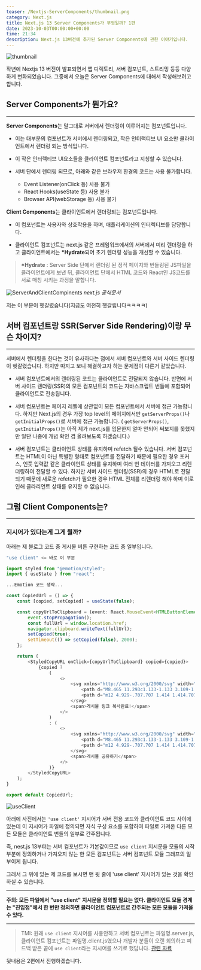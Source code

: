 ```yaml
---
teaser: /Nextjs-ServerComponents/thumbnail.png
category: Next.js
title: Next.js 13 Server Components가 무엇일까? 1편
date: 2023-10-03T00:00:00+00:00
time: 21:34
description: Next.js 13버전에 추가된 Server Components에 관한 이야기입니다.
---
```


![thumbnail](/Nextjs-ServerComponents/thumbnail.png)

작년에 Nextjs 13 버전이 발표되면서 앱 디렉토리, 서버 컴포넌트, 스트리밍 등등 다양하게 변화되었습니다. 그중에서 오늘은 Server Components에 대해서 작성해보려고 합니다.

## Server Components가 뭔가요?

---

**Server Components**는 말그대로 서버에서 렌더링이 이루어지는 컴포넌트입니다.

- 이는 대부분의 컴포넌트가 서버에서 렌더링되고, 작은 인터랙티브 UI 요소만 클라이언트에서 렌더링 되는 방식입니다.

- 이 작은 인터랙티브 UI요소들을 클라이언트 컴포넌트라고 지칭할 수 있습니다.

- 서버 단에서 렌더링 되므로, 아래와 같은 브라우저 환경의 코드는 사용 불가합니다.
  - Event Listener(onClick 등) 사용 불가
  - React Hooks(useState 등) 사용 불가
  - Browser API(webStorage 등) 사용 불가

**Client Components**는 클라이언트에서 렌더링되는 컴포넌트입니다.

- 이 컴포넌트는 사용자와 상호작용을 하며, 애플리케이션의 인터렉티브를 담당합니다.

- 클라이언트 컴포넌트는 next.js 같은 프레임워크에서의 서버에서 미리 렌더링을 하고 클라이언트에서는 **\*Hydrate**되어 초기 렌더링 성능을 개선할 수 있습니다.

> **\*Hydrate** : Server Side 단에서 렌더링 된 정적 페이지와 번들링된 JS파일을 클라이언트에게 보낸 뒤, 클라이언트 단에서 HTML 코드와 React인 JS코드를 서로 매칭 시키는 과정을 말합니다.

![ServerAndClientCompinents](/Nextjs-ServerComponents/ServerAndClientCompinents.png)
_next.js 공식문서_

저는 이 부분이 헷갈렸습니다(지금도 여전히 헷갈립니다ㅋㅋㅋㅋ)

## 서버 컴포넌트랑 SSR(Server Side Rendering)이랑 무슨 차이지?

---

서버에서 렌더링을 한다는 것이 유사하다는 점에서 서버 컴포넌트와 서버 사이드 렌더링이 헷갈렸습니다. 하지만 따지고 보니 해결하고자 하는 문제점이 다른거 같았습니다.

- 서버 컴포넌트에서의 렌더링된 코드는 클라이언트로 전달되지 않습니다. 반면에 서버 사이드 렌더링(SSR)의 모든 컴포넌트의 코드는 자바스크립트 번들에 포함되어 클라이언트로 전송됩니다.

- 서버 컴포넌트는 페이지 레벨에 상관없이 모든 컴포넌트에서 서버에 접근 가능합니다. 하지만 Next.js의 경우 가장 top level의 페이지에서만 `getServerProps()`나 `getInitialProps()`로 서버에 접근 가능합니다. ( `getServerProps()`, `getInitialProps()`는 아직 제가 next.js를 입문한지 얼마 안되어 써보지를 못했지만 일단 나중에 개념 확인 겸 올려보도록 하겠습니다.)

- 서버 컴포넌트는 클라이언트 상태를 유지하며 refetch 될수 있습니다. 서버 컴포넌트는 HTML이 아닌 특별한 형태로 컴포넌트를 전달하기 때문에 필요한 경우 포커스, 인풋 입력값 같은 클라이언트 상태를 유지하며 여러 번 데이터를 가져오고 리렌더링하여 전달할 수 있다. 하지만 서버 사이드 렌더링(SSR)의 경우 HTML로 전달되기 때문에 새로운 refetch가 필요한 경우 HTML 전체를 리렌더링 해야 하며 이로 인해 클라리언트 상태를 유지할 수 없습니다.

## 그럼 Client Components는?

---

### 지시어가 있다는게 그게 뭘까?

아래는 제 블로그 코드 중 게시물 버튼 구현하는 코드 중 일부입니다.

```typescript
"use client" <= 바로 이 부분

import styled from "@emotion/styled";
import { useState } from "react";

...Emotion 코드 생략...

const CopiedUrl = () => {
    const [copied, setCopied] = useState(false);

    const copyUrlToClipboard = (event: React.MouseEvent<HTMLButtonElement, MouseEvent>) => {
        event.stopPropagation();
        const fullUrl = window.location.href;
        navigator.clipboard.writeText(fullUrl);
        setCopied(true);
        setTimeout(() => setCopied(false), 2000);
    };

    return (
        <StyledCopyURL onClick={copyUrlToClipboard} copied={copied}>
            {copied ?
                (
                    <>
                        <svg xmlns="http://www.w3.org/2000/svg" width="24" height="24" viewBox="0 0 24 24">
                            <path d="M8.465 11.293c1.133-1.133 3.109-1.133 4.242 0l.707.707 1.414-1.414-.707-.707c-.943-.944-2.199-1.465-3.535-1.465s-2.592.521-3.535 1.465L4.929 12a5.008 5.008 0 0 0 0 7.071 4.983 4.983 0 0 0 3.535 1.462A4.982 4.982 0 0 0 12 19.071l.707-.707-1.414-1.414-.707.707a3.007 3.007 0 0 1-4.243 0 3.005 3.005 0 0 1 0-4.243l2.122-2.121z"></path>
                            <path d="m12 4.929-.707.707 1.414 1.414.707-.707a3.007 3.007 0 0 1 4.243 0 3.005 3.005 0 0 1 0 4.243l-2.122 2.121c-1.133 1.133-3.109 1.133-4.242 0L10.586 12l-1.414 1.414.707.707c.943.944 2.199 1.465 3.535 1.465s2.592-.521 3.535-1.465L19.071 12a5.008 5.008 0 0 0 0-7.071 5.006 5.006 0 0 0-7.071 0z"></path>
                        </svg>
                        <span>게시물 링크 복사완료!</span>
                    </>
                )
                : (
                    <>
                        <svg xmlns="http://www.w3.org/2000/svg" width="24" height="24" viewBox="0 0 24 24">
                            <path d="M8.465 11.293c1.133-1.133 3.109-1.133 4.242 0l.707.707 1.414-1.414-.707-.707c-.943-.944-2.199-1.465-3.535-1.465s-2.592.521-3.535 1.465L4.929 12a5.008 5.008 0 0 0 0 7.071 4.983 4.983 0 0 0 3.535 1.462A4.982 4.982 0 0 0 12 19.071l.707-.707-1.414-1.414-.707.707a3.007 3.007 0 0 1-4.243 0 3.005 3.005 0 0 1 0-4.243l2.122-2.121z"></path>
                            <path d="m12 4.929-.707.707 1.414 1.414.707-.707a3.007 3.007 0 0 1 4.243 0 3.005 3.005 0 0 1 0 4.243l-2.122 2.121c-1.133 1.133-3.109 1.133-4.242 0L10.586 12l-1.414 1.414.707.707c.943.944 2.199 1.465 3.535 1.465s2.592-.521 3.535-1.465L19.071 12a5.008 5.008 0 0 0 0-7.071 5.006 5.006 0 0 0-7.071 0z"></path>
                        </svg>
                        <span>게시물 공유하기</span>
                    </>
                )}
        </StyledCopyURL>
    );
}

export default CopiedUrl;
```

![useClient](/Nextjs-ServerComponents/useClient.png)

아래에 사진에서는 `'use client'` 지시어가 서버 전용 코드와 클라이언트 코드 사이에 있는데 이 지시어가 파일에 정의되면 자식 구성 요소를 포함하여 파일로 가져온 다른 모든 모듈은 클라이언트 번들의 일부로 간주됩니다.

즉, nest.js 13부터는 서버 컴포넌트가 기본값이므로 `use client` 지시문을 모듈의 시작부분에 정의하거나 가져오지 않는 한 모든 컴포넌트는 서버 컴포넌트 모듈 그래프의 일부이게 됩니다.

그래서 그 위에 있는 제 코드를 보시면 맨 윗 줄에 'use client' 지시어가 있는 것을 확인하실 수 있습니다.

---

**주의:
모든 파일에서 "use client" 지시문을 정의할 필요는 없다. 클라이언트 모듈 경계는 "진입점"에서 한 번만 정의하면 클라이언트 컴포넌트로 간주되는 모든 모듈을 가져올 수 있다.**

---

> TMI: 원래 `use client` 지시어를 사용안하고 서버 컴포넌트는 파일명.server.js, 클라이언트 컴포넌트는 파일명.client.js였으나 개발자 분들이 오랜 회의하고 피드백 받은 끝에 `use client`라는 지시어를 쓰기로 했답니다. <a href="https://github.com/reactjs/server-components-demo/pull/62">관련 자료</a>

뒷내용은 2편에서 진행하겠습니다.
